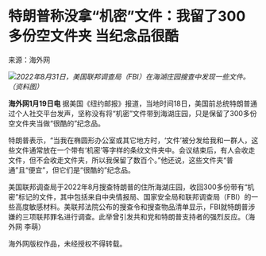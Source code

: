 # 特朗普称没拿“机密”文件：我留了300多份空文件夹 当纪念品很酷

来源：海外网

![](https://inews.gtimg.com/newsapp_bt/0/15617909801/1000)_2022年8月31日，美国联邦调查局（FBI）在海湖庄园搜查中发现一些文件。（资料图）_

**海外网1月19日电**
据美国《纽约邮报》报道，当地时间18日，美国前总统特朗普通过个人社交平台发声，坚称没有将“机密”文件带到海湖庄园，只是保留了300多份空文件夹当做“很酷的”纪念品。

特朗普表示，“当我在椭圆形办公室或其它地方时，‘文件’被分发给我和一群人，这些文件通常放在一个带有‘机密’等字样的条纹文件夹中。会议结束后，有人会收走文件，但不会收走文件夹，所以我保留了数百个。”他还说，这些文件夹“普通”且“便宜”，但它们是“很酷的”纪念品。

美国联邦调查局于2022年8月搜查特朗普的住所海湖庄园，收回300多份带有“机密”标记的文件，其中包括来自中央情报局、国家安全局和联邦调查局（FBI）的一些高度敏感材料。美联邦法院公布的搜查令和搜查物品清单显示，FBI就特朗普涉嫌的三项联邦罪名进行调查。此举曾引发共和党和特朗普支持者的强烈反应。（海外网
李萌）

海外网版权作品，未经授权不得转载。

